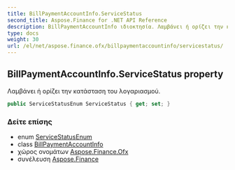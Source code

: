 ```yaml
---
title: BillPaymentAccountInfo.ServiceStatus
second_title: Aspose.Finance for .NET API Reference
description: BillPaymentAccountInfo ιδιοκτησία. Λαμβάνει ή ορίζει την κατάσταση του λογαριασμού.
type: docs
weight: 30
url: /el/net/aspose.finance.ofx/billpaymentaccountinfo/servicestatus/
---
```

## BillPaymentAccountInfo.ServiceStatus property

Λαμβάνει ή ορίζει την κατάσταση του λογαριασμού.

```csharp
public ServiceStatusEnum ServiceStatus { get; set; }
```

### Δείτε επίσης

* enum [ServiceStatusEnum](../../servicestatusenum/)
* class [BillPaymentAccountInfo](../)
* χώρος ονομάτων [Aspose.Finance.Ofx](../../billpaymentaccountinfo/)
* συνέλευση [Aspose.Finance](../../../)


